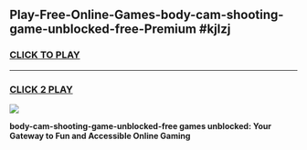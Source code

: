 
## Play-Free-Online-Games-body-cam-shooting-game-unblocked-free-Premium #kjlzj
<h3>
<a href="https://premium.freeplayer.one?title=body-cam-shooting-game-unblocked-free&ref=8M">CLICK TO PLAY</a></h3>
<hr>

<h3>
<a href="https://premium.freeplayer.one?title=body-cam-shooting-game-unblocked-free&ref=8M">CLICK 2 PLAY</a>
  
</h3>

<a href="https://premium.freeplayer.one?title=body-cam-shooting-game-unblocked-free&ref=8M"><img src="https://clearcache.store/games.png"></a>


**body-cam-shooting-game-unblocked-free games unblocked: Your Gateway to Fun and Accessible Online Gaming**
